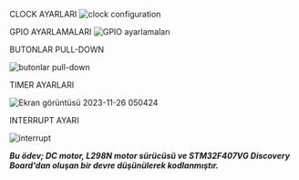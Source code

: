 CLOCK AYARLARI
![clock configuration](https://github.com/farukreyiz/ITU_ROVER_KODLAMA_ODEVI/assets/64016317/5e0d137d-8224-4653-b3d0-bdc56ab4137b)


GPIO AYARLAMALARI
![GPIO ayarlamaları](https://github.com/farukreyiz/ITU_ROVER_KODLAMA_ODEVI/assets/64016317/9c2a52cc-4f7b-4714-a88a-8b65b88874e9)


BUTONLAR PULL-DOWN

![butonlar pull-down](https://github.com/farukreyiz/ITU_ROVER_KODLAMA_ODEVI/assets/64016317/38a21adb-fab2-4328-b277-bad8fc7420bd)

TIMER AYARLARI

![Ekran görüntüsü 2023-11-26 050424](https://github.com/farukreyiz/ITU_ROVER_KODLAMA_ODEVI/assets/64016317/32b40fb7-ab58-4380-a64b-1b6169a54636)

INTERRUPT AYARI

![interrupt](https://github.com/farukreyiz/ITU_ROVER_KODLAMA_ODEVI/assets/64016317/e6059358-1538-42fa-86e9-cd0748d5d9f2)

***Bu ödev; DC motor, L298N motor sürücüsü ve STM32F407VG Discovery Board'dan oluşan bir devre düşünülerek kodlanmıştır.***
